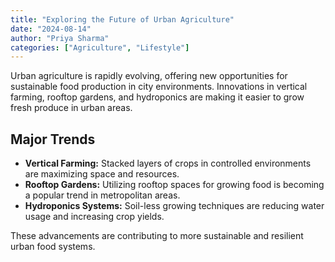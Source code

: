 ```yaml
---
title: "Exploring the Future of Urban Agriculture"
date: "2024-08-14"
author: "Priya Sharma"
categories: ["Agriculture", "Lifestyle"]
---
```


Urban agriculture is rapidly evolving, offering new opportunities for sustainable food production in city environments. Innovations in vertical farming, rooftop gardens, and hydroponics are making it easier to grow fresh produce in urban areas.

## Major Trends

- **Vertical Farming:** Stacked layers of crops in controlled environments are maximizing space and resources.
- **Rooftop Gardens:** Utilizing rooftop spaces for growing food is becoming a popular trend in metropolitan areas.
- **Hydroponics Systems:** Soil-less growing techniques are reducing water usage and increasing crop yields.

These advancements are contributing to more sustainable and resilient urban food systems.
